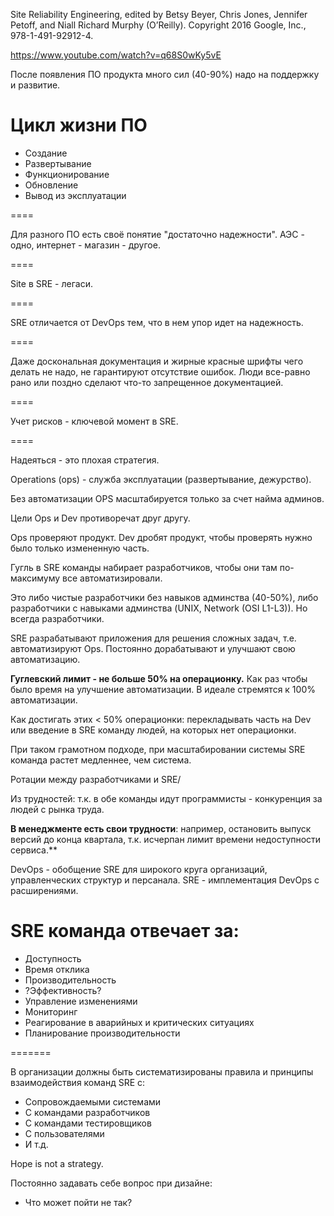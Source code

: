 Site Reliability Engineering, edited by Betsy Beyer,
Chris Jones, Jennifer Petoff, and Niall Richard Murphy (O’Reilly). Copyright 2016
Google, Inc., 978-1-491-92912-4.

https://www.youtube.com/watch?v=q68S0wKy5vE

После появления ПО продукта много сил (40-90%) надо на поддержку и развитие.

# Цикл жизни ПО

* Создание
* Развертывание
* Функционирование
* Обновление
* Вывод из эксплуатации

====

Для разного ПО есть своё понятие "достаточно надежности".
АЭС - одно, интернет - магазин - другое.

====

Site в SRE - легаси.

====

SRE отличается от DevOps тем, что в нем упор идет на надежность.

====

Даже доскональная документация и жирные красные шрифты чего делать
не надо, не гарантируют отсутствие ошибок.
Люди все-равно рано или поздно сделают что-то запрещенное документацией.

====

Учет рисков - ключевой момент в SRE.

====

Надеяться - это плохая стратегия.

Operations (ops) - служба эксплуатации (развертывание, дежурство).

Без автоматизации OPS масштабируется только за счет найма админов.

Цели Ops и Dev противоречат друг другу.

Ops проверяют продукт.
Dev дробят продукт, чтобы проверять
нужно было только измененную часть.

Гугль в SRE команды набирает разработчиков, чтобы они
там по-максимуму все автоматизировали.

Это либо чистые разработчики без навыков админства (40-50%),
либо разработчики с навыками админства (UNIX, Network (OSI L1-L3)). Но всегда разработчики.

SRE разрабатывают приложения для решения сложных задач,
т.е. автоматизируют Ops.
Постоянно дорабатывают и улучшают свою автоматизацию.

**Гуглевский лимит - не больше 50% на операционку.**
Как раз чтобы было время на улучшение автоматизации.
В идеале стремятся к 100% автоматизации.

Как достигать этих < 50% операционки: перекладывать часть на Dev или введение в SRE команду людей, на которых нет операционки.

При таком грамотном подходе, при масштабировании системы
SRE команда растет медленнее, чем система.

Ротации между разработчиками и SRE/

Из трудностей: т.к. в обе команды идут программисты -
конкуренция за людей с рынка труда.

**В менеджменте есть свои трудности**: например, остановить
выпуск версий до конца квартала, т.к. исчерпан лимит
времени недоступности сервиса.**

DevOps - обобщение SRE для широкого круга организаций, управленческих структур и персанала.
SRE - имплементация DevOps с расширениями.

# SRE команда отвечает за:

* Доступность
* Время отклика
* Производительность
* ?Эффективность?
* Управление изменениями
* Мониторинг
* Реагирование в аварийных и критических ситуациях
* Планирование производительности

=======

В организации должны быть систематизированы правила и принципы взаимодействия команд SRE с:
* Сопровождаемыми системами
* С командами разработчиков
* С командами тестировщиков
* С пользователями
* И т.д.




























Hope is not a strategy.

Постоянно задавать себе вопрос при дизайне:
* Что может пойти не так?

